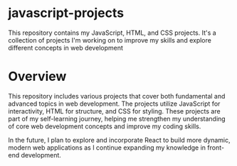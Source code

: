 # javascript-projects
This repository contains my JavaScript, HTML, and CSS projects. It's a collection of projects I'm working on to improve my skills and explore different concepts in web development

# Overview
This repository includes various projects that cover both fundamental and advanced topics in web development. The projects utilize JavaScript for interactivity, HTML for structure, and CSS for styling. These projects are part of my self-learning journey, helping me strengthen my understanding of core web development concepts and improve my coding skills.

In the future, I plan to explore and incorporate React to build more dynamic, modern web applications as I continue expanding my knowledge in front-end development.
